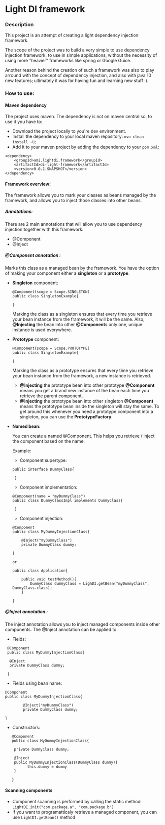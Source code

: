 # Light DI framework

### Description

This project is an attempt of creating a light dependency injection framework.

The scope of the project was to build a very simple to use dependency injection framework, to use in
simple applications, without the necessity of using more "heavier" frameworks like spring or Google Guice.

Another reason behind the creation of such a framework was also to play arround with the concept of dependency injection, 
and also with java 10 new features; ultimately it was for having fun and learning new stuff :).

### How to use:


#### Maven dependency
The project uses maven. The dependency is not on maven central so, to use it you have to:
- Download the project locally to you're dev environment.
- Install the dependency to your local maven repository: `mvn clean install -U`;
- Add it to your maven project by adding the dependency to your `pom.xml`:
```aidl
<dependency>
    <groupId>ami.lightdi.framework</groupId>
    <artifactId>di-light-framework</artifactId>
    <version>0.0.1-SNAPSHOT</version>
</dependency>
```

#### Framework overview:

The framework allows you to mark your classes as beans managed by the framework, and allows you to inject
those classes into other beans.

##### Annotations:

There are 2 main annotations that will allow you to use dependency injection together with this framework:
- @Component
- @Inject



##### **@Component** annotation : 
Marks this class as a managed bean by the framework. You have the option of
making your component either a **singleton** or a **prototype**.

- **Singleton** component:
    
    ```aidl
    @Component(scope = Scope.SINGLETON)
    public class SingletonExample{
  
    }

    ```
    
    Marking the class as a singleton ensures that every time you retrieve your bean instance from the 
    framework, it will be the same. Also, **@Injecting** the bean into other **@Component**s only one, unique instance is used everywhere.
    
- **Prototype** component:
    
    ```aidl
    @Component(scope = Scope.PROTOTYPE)
    public class SingletonExample{
  
    }

    ```
    
    Marking the class as a prototype ensures that every time you retrieve your bean instance from the framework, a new instance is retrieved.
    - **@Injecting** the prototype bean into other prototype **@Component** means you get a brand new instance of the bean each time you retrieve the parent component.
    - **@Injecting** the prototype bean into other singleton **@Component** means the prototype bean inside the singleton will stay the same. To get around this whenever you need a prototype component into a singleton, you can use the **PrototypeFactory<T>**.
 - **Named bean**:
    
    You can create a named @Component. This helps you retrieve / inject the component based on the name.
    
    Example:
    
    - Component supertype:
    
    ```aidl
    public interface DummyClass{

     }

    ```
    
    - Component implementation:
    
    ```aidl
    @Component(name = "myDummyClass")
    public class DummyClassImpl implements DummyClass{

     }
    ```
    
    - Component injection:
    
    ```
    @Component
    public class MyDummyInjectionClass{
        
        @Inject("myDummyClass")
        private DummyClass dummy;
        
    }
    
    or 
    
    public class Application{
            
        public void testMethod(){
            DummyClass dummyClass = LighDI.getBean("myDummyClass", DummyClass.class);
        }
            
    }
    ```
    
##### **@Inject** annotation : 

The inject annotation allows you to inject managed components inside other components.
The @Inject annotation can be applied to:

  - Fields:
  
  ```
   @Component
   public class MyDummyInjectionClass{
          
    @Inject
    private DummyClass dummy;
          
   }
  ```
  
  - Fields using bean name:
  
  ```
  @Component
  public class MyDummyInjectionClass{
          
          @Inject("myDummyClass")
          private DummyClass dummy;
          
  }
  ```
  
  
  - Constructors:
  
  ```
     @Component
     public class MyDummyInjectionClass{
            
      private DummyClass dummy;
      
      @Inject
      public MyDummyInjectionClass(DummyClass dummy){
            this.dummy = dummy
      }
            
     }
   ```
    
#### Scanning components

 - Component scanning is performed by calling the static method `LightDI.init("com.package.a", "com.package.b")`
 - If you want to programatticaly retrieve a managed component, you can use `LightDI.getBean()` method




 
